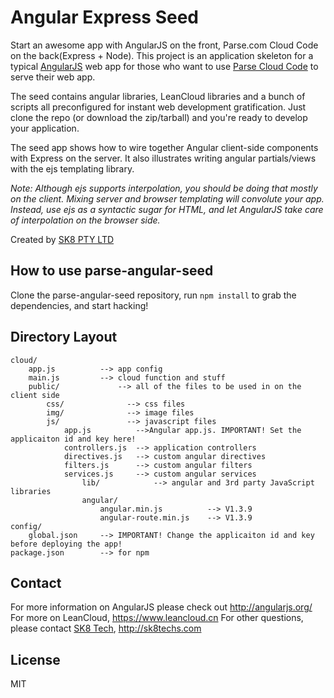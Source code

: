 # Angular Express Seed

Start an awesome app with AngularJS on the front, Parse.com Cloud Code on the back(Express + Node). This project is an
application skeleton for a typical [AngularJS](http://angularjs.org/) web app for those who want
to use [Parse Cloud Code](https://parse.com/docs/js/guide#hosting-dynamic-websites) to serve their web app.

The seed contains angular libraries, LeanCloud libraries and a bunch of scripts all preconfigured for
instant web development gratification. Just clone the repo (or download the zip/tarball) and
you're ready to develop your application.

The seed app shows how to wire together Angular client-side components with Express on the server.
It also illustrates writing angular partials/views with the ejs templating library.

_Note: Although ejs supports interpolation, you should be doing that mostly on the client. Mixing
server and browser templating will convolute your app. Instead, use ejs as a syntactic sugar for
HTML, and let AngularJS take care of interpolation on the browser side._

Created by [SK8 PTY LTD](http://www.sk8.asia)

## How to use parse-angular-seed

Clone the parse-angular-seed repository, run `npm install` to grab the dependencies, and start hacking!

## Directory Layout
    
    cloud/
        app.js          --> app config
        main.js         --> cloud function and stuff
        public/             --> all of the files to be used in on the client side
            css/              --> css files
            img/              --> image files
            js/               --> javascript files
                app.js          -->Angular app.js. IMPORTANT! Set the applicaiton id and key here!
                controllers.js  --> application controllers
                directives.js   --> custom angular directives
                filters.js      --> custom angular filters
                services.js     --> custom angular services
                    lib/            --> angular and 3rd party JavaScript libraries
                    angular/
                        angular.min.js          --> V1.3.9
                        angular-route.min.js    --> V1.3.9
    config/
        global.json     --> IMPORTANT! Change the applicaiton id and key before deploying the app!
    package.json        --> for npm


## Contact

For more information on AngularJS please check out http://angularjs.org/
For more on LeanCloud, https://www.leancloud.cn
For other questions, please contact [SK8 Tech](http://sk8techs.com), http://sk8techs.com

## License
MIT
